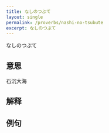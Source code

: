 ```yaml
---
title: なしのつぶて
layout: single
permalink: /proverbs/nashi-no-tsubute
excerpt: なしのつぶて
---
```


なしのつぶて

## 意思

石沉大海

## 解释

## 例句

